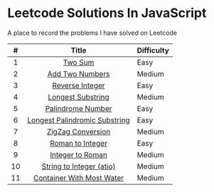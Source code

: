 # Leetcode Solutions In JavaScript

A place to record the problems I have solved on Leetcode

|   #   |                               Title                                | Difficulty |
| :---: | :----------------------------------------------------------------: | :--------- |
|   1   |                       [Two Sum](src/two-sum)                       | Easy       |
|   2   |               [Add Two Numbers](src/add-two-numbers)               | Medium     |
|   3   |               [Reverse Integer](src/reverse-integer)               | Easy       |
|   4   |           [Longest Substring](src/longest-sub-rep-char)            | Medium     |
|   5   |             [Palindrome Number](src/palindrome-number)             | Easy       |
|   6   | [Longest Palindromic Substring](src/longest-palindromic-substring) | Easy       |
|   7   |            [ZigZag Conversion](src/zig-zag-conversion)             | Medium     |
|   8   |              [Roman to Integer](src/roman-to-integer)              | Easy       |
|   9   |              [Integer to Roman](src/integer-to-roman)              | Medium     |
|  10   |         [String to Integer (atio)](src/string-to-integer)          | Medium     |
|  11   |     [Container With Most Water](src/container-with-most-water)     | Medium     |